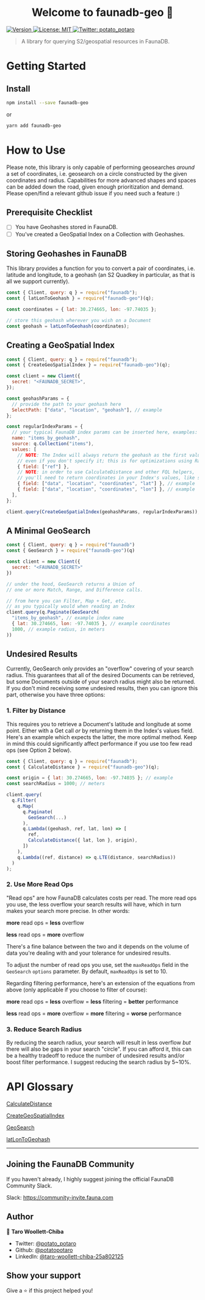 <h1 align="center">Welcome to faunadb-geo 👋</h1>
<p>
  <a href="https://www.npmjs.com/package/faunadb-geo" target="_blank">
    <img alt="Version" src="https://img.shields.io/npm/v/faunadb-geo.svg">
  </a>
  <a href="#" target="_blank">
    <img alt="License: MIT" src="https://img.shields.io/badge/License-MIT-yellow.svg" />
  </a>
  <a href="https://twitter.com/potato_potaro" target="_blank">
    <img alt="Twitter: potato_potaro" src="https://img.shields.io/twitter/follow/potato_potaro.svg?style=social" />
  </a>
</p>

> A library for querying S2/geospatial resources in FaunaDB.

# Getting Started

## Install

```sh
npm install --save faunadb-geo
```

or

```sh
yarn add faunadb-geo
```

# How to Use

Please note, this library is only capable of performing geosearches _around_ a set of coordinates, i.e. geosearch on a circle constructed by the given coordinates and radius. Capabilities for more advanced shapes and spaces can be added down the road, given enough prioritization and demand. Please open/find a relevant github issue if you need such a feature :)

## Prerequisite Checklist

- [ ] You have Geohashes stored in FaunaDB.
- [ ] You've created a GeoSpatial Index on a Collection with Geohashes.

## Storing Geohashes in FaunaDB

This library provides a function for you to convert a pair of coordinates, i.e. latitude and longitude, to a geohash (an S2 Quadkey in particular, as that is all we support currently).

```js
const { Client, query: q } = require("faunadb");
const { latLonToGeohash } = require("faunadb-geo")(q);

const coordinates = { lat: 30.274665, lon: -97.74035 };

// store this geohash wherever you wish on a Document
const geohash = latLonToGeohash(coordinates);
```

## Creating a GeoSpatial Index

```js
const { Client, query: q } = require("faunadb");
const { CreateGeoSpatialIndex } = require("faunadb-geo")(q);

const client = new Client({
  secret: "<FAUNADB_SECRET>",
});

const geohashParams = {
  // provide the path to your geohash here
  SelectPath: ["data", "location", "geohash"], // example
};

const regularIndexParams = {
  // your typical FaunaDB index params can be inserted here, examples:
  name: "items_by_geohash",
  source: q.Collection("items"),
  values: [
    // NOTE: The Index will always return the geohash as the first value,
    // even if you don't specify it; this is for optimizations using Range
    { field: ["ref"] },
    // NOTE: in order to use CalculateDistance and other FQL helpers,
    // you'll need to return coordinates in your Index's values, like so:
    { field: ["data", "location", "coordinates", "lat"] }, // example
    { field: ["data", "location", "coordinates", "lon"] }, // example
  ],
};

client.query(CreateGeoSpatialIndex(geohashParams, regularIndexParams));
```

## A Minimal GeoSearch

```js
const { Client, query: q } = require("faunadb")
const { GeoSearch } = require("faunadb-geo")(q)

const client = new Client({
  secret: "<FAUNADB_SECRET>"
})

// under the hood, GeoSearch returns a Union of
// one or more Match, Range, and Difference calls.

// from here you can Filter, Map + Get, etc.
// as you typically would when reading an Index
client.query(q.Paginate(GeoSearch(
  "items_by_geohash", // example index name
  { lat: 30.274665, lon: -97.74035 }, // example coordinates
  1000, // example radius, in meters
))
```

## Undesired Results

Currently, GeoSearch only provides an "overflow" covering of your search radius. This guarantees that all of the desired Documents can be retrieved, but some Documents outside of your search radius might also be returned. If you don't mind receiving some undesired results, then you can ignore this part, otherwise you have three options:

### 1. Filter by Distance

This requires you to retrieve a Document's latitude and longitude at some point. Either with a Get call _or_ by returning them in the Index's values field. Here's an example which expects the latter, the more optimal method. Keep in mind this could significantly affect performance if you use too few read ops (see Option 2 below).

```js
const { Client, query: q } = require("faunadb");
const { CalculateDistance } = require("faunadb-geo")(q);

const origin = { lat: 30.274665, lon: -97.74035 }; // example
const searchRadius = 1000; // meters

client.query(
  q.Filter(
    q.Map(
      q.Paginate(
        GeoSearch(...)
      ),
      q.Lambda((geohash, ref, lat, lon) => [
        ref,
        CalculateDistance({ lat, lon }, origin),
      ])
    ),
    q.Lambda((ref, distance) => q.LTE(distance, searchRadius))
  )
);
```

### 2. Use More Read Ops

"Read ops" are how FaunaDB calculates costs per read. The more read ops you use, the less overflow your search results will have, which in turn makes your search more precise. In other words:

**more** read ops = **less** overflow

**less** read ops = **more** overflow

There's a fine balance between the two and it depends on the volume of data you're dealing with and your tolerance for undesired results.

To adjust the number of read ops you use, set the `maxReadOps` field in the `GeoSearch` `options` parameter. By default, `maxReadOps` is set to 10.

Regarding filtering performance, here's an extension of the equations from above (only applicable if you choose to filter of course):

**more** read ops = **less** overflow = **less** filtering = **better** performance

**less** read ops = **more** overflow = **more** filtering = **worse** performance

### 3. Reduce Search Radius

By reducing the search radius, your search will result in less overflow _but_ there will also be gaps in your search "circle". If you can afford it, this can be a healthy tradeoff to reduce the number of undesired results and/or boost filter performance. I suggest reducing the search radius by 5~10%.

# API Glossary

[CalculateDistance](DOCUMENTATION.md#CalculateDistance)

[CreateGeoSpatialIndex](DOCUMENTATION.md#CreateGeoSpatialIndex)

[GeoSearch](DOCUMENTATION.md#GeoSearch)

[latLonToGeohash](DOCUMENTATION.md#latLonToGeohash)

---

## Joining the FaunaDB Community

If you haven't already, I highly suggest joining the official FaunaDB Community Slack.

Slack: https://community-invite.fauna.com

## Author

👤 **Taro Woollett-Chiba**

- Twitter: [@potato_potaro](https://twitter.com/potato_potaro)
- Github: [@potatopotaro](https://github.com/potatopotaro)
- LinkedIn: [@taro-woollett-chiba-25a802125](https://linkedin.com/in/taro-woollett-chiba-25a802125)

## Show your support

Give a ⭐️ if this project helped you!
